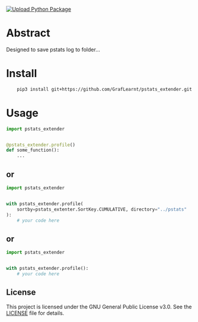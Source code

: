 [![Upload Python Package](https://github.com/GrafLearnt/pstats_extender/actions/workflows/python-publish.yml/badge.svg)](https://github.com/GrafLearnt/pstats_extender/actions/workflows/python-publish.yml)
# Abstract
Designed to save pstats log to folder...
# Install
```bash
    pip3 install git+https://github.com/GrafLearnt/pstats_extender.git
```
# Usage
```python
import pstats_extender


@pstats_extender.profile()
def some_function():
    ...
```
## or
```python
import pstats_extender


with pstats_extender.profile(
    sortby=pstats_extenter.SortKey.CUMULATIVE, directory="../pstats"
):
    # your code here
```
## or
```python
import pstats_extender


with pstats_extender.profile():
    # your code here
```


## License

This project is licensed under the GNU General Public License v3.0. See the [LICENSE](LICENSE) file for details.
